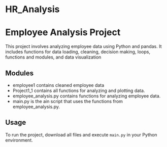 # HR_Analysis

# Employee Analysis Project
This project involves analyzing employee data using Python and pandas. It includes functions for data loading, cleaning, decision making, loops, functions and modules, and data visualization

## Modules

- employee1 contains cleaned employee data
- Project1_1 contains all functions for analyzing and plotting data.
- employee_analysis.py contains functions for analyzing employee data.
- main.py is the ain script that uses the functions from employee_analysis.py.

## Usage

To run the project, download all files and execute `main.py` in your Python environment.
